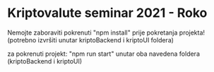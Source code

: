 <h1> Kriptovalute seminar 2021 - Roko </h1>
<p>Nemojte zaboraviti pokrenuti "npm install" prije pokretanja projekta! (potrebno izvršiti unutar kriptoBackend i kriptoUI foldera)</p>
<p> za pokrenuti projekt: "npm run start" unutar oba navedena foldera (kriptoBackend i kriptoUI)</p>